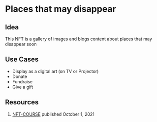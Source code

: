 # Places that may disappear

## Idea
This NFT is a gallery of images and blogs content about places that may disappear soon

## Use Cases
- Display as a digital art (on TV or Projector)
- Donate
- Fundraise
- Give a gift

## Resources
1. [NFT-COURSE](https://github.com/BlockDevsUnited/NFT-Course) published October 1, 2021